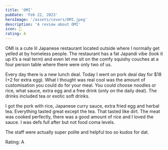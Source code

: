 ```yaml
---
title: 'OMI'
pubDate: 'Feb 22, 2023'
heroImage: '/assets/covers/OMI.jpeg'
description: 'A review about OMI'
icon: 🍱
rating: A
---
```


O﻿MI is a cute lil Japanese restaurant located outside where I normally get yelled at by homeless people. The restaurant has a fat Japandi vibe (look it up it’s a real term) and even let me sit on the comfy squishy couches at a four person table where there were only two of us.

E﻿very day there is a new lunch deal. Today I went on pork deal day for $18 (+2 for extra egg). What I thought was real cool was the amount of customisation you could do for your meal. You could choose noodles or rice, what sauce, extra egg and a free drink (only on the daily deal). The drinks included tea or exotic soft drinks.

I﻿ got the pork with rice, Japanese curry sauce, extra fried egg and herbal tea. Everything tasted great except the tea. That tasted like dirt. The meat was cooked perfectly, there was a good amount of rice and I loved the sauce. I was defs full after but not food coma levels.

T﻿he staff were actually super polite and helpful too so kudos for dat.

Rating: A
